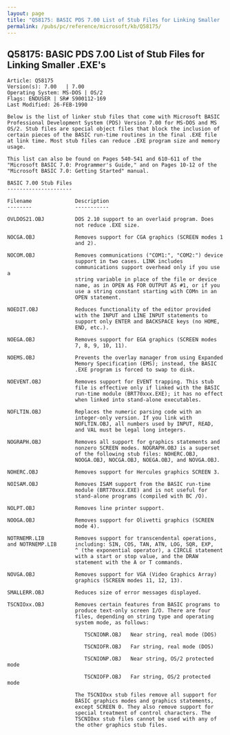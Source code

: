 ```yaml
---
layout: page
title: "Q58175: BASIC PDS 7.00 List of Stub Files for Linking Smaller .EXE's"
permalink: /pubs/pc/reference/microsoft/kb/Q58175/
---
```


## Q58175: BASIC PDS 7.00 List of Stub Files for Linking Smaller .EXE's

	Article: Q58175
	Version(s): 7.00   | 7.00
	Operating System: MS-DOS | OS/2
	Flags: ENDUSER | SR# S900112-169
	Last Modified: 26-FEB-1990
	
	Below is the list of linker stub files that come with Microsoft BASIC
	Professional Development System (PDS) Version 7.00 for MS-DOS and MS
	OS/2. Stub files are special object files that block the inclusion of
	certain pieces of the BASIC run-time routines in the final .EXE file
	at link time. Most stub files can reduce .EXE program size and memory
	usage.
	
	This list can also be found on Pages 540-541 and 610-611 of the
	"Microsoft BASIC 7.0: Programmer's Guide," and on Pages 10-12 of the
	"Microsoft BASIC 7.0: Getting Started" manual.
	
	BASIC 7.00 Stub Files
	---------------------
	
	Filename              Description
	--------              -----------
	
	OVLDOS21.OBJ          DOS 2.10 support to an overlaid program. Does
	                      not reduce .EXE size.
	
	NOCGA.OBJ             Removes support for CGA graphics (SCREEN modes 1
	                      and 2).
	
	NOCOM.OBJ             Removes communications ("COM1:", "COM2:") device
	                      support in two cases. LINK includes
	                      communications support overhead only if you use a
	                      string variable in place of the file or device
	                      name, as in OPEN A$ FOR OUTPUT AS #1, or if you
	                      use a string constant starting with COMn in an
	                      OPEN statement.
	
	NOEDIT.OBJ            Reduces functionality of the editor provided
	                      with the INPUT and LINE INPUT statements to
	                      support only ENTER and BACKSPACE keys (no HOME,
	                      END, etc.).
	
	NOEGA.OBJ             Removes support for EGA graphics (SCREEN modes
	                      7, 8, 9, 10, 11).
	
	NOEMS.OBJ             Prevents the overlay manager from using Expanded
	                      Memory Specification (EMS); instead, the BASIC
	                      .EXE program is forced to swap to disk.
	
	NOEVENT.OBJ           Removes support for EVENT trapping. This stub
	                      file is effective only if linked with the BASIC
	                      run-time module (BRT70xxx.EXE); it has no effect
	                      when linked into stand-alone executables.
	
	NOFLTIN.OBJ           Replaces the numeric parsing code with an
	                      integer-only version. If you link with
	                      NOFLTIN.OBJ, all numbers used by INPUT, READ,
	                      and VAL must be legal long integers.
	
	NOGRAPH.OBJ           Removes all support for graphics statements and
	                      nonzero SCREEN modes. NOGRAPH.OBJ is a superset
	                      of the following stub files: NOHERC.OBJ,
	                      NOOGA.OBJ, NOCGA.OBJ, NOEGA.OBJ, and NOVGA.OBJ.
	
	NOHERC.OBJ            Removes support for Hercules graphics SCREEN 3.
	
	NOISAM.OBJ            Removes ISAM support from the BASIC run-time
	                      module (BRT70xxx.EXE) and is not useful for
	                      stand-alone programs (compiled with BC /O).
	
	NOLPT.OBJ             Removes line printer support.
	
	NOOGA.OBJ             Removes support for Olivetti graphics (SCREEN
	                      mode 4).
	
	NOTRNEMR.LIB          Removes support for transcendental operations,
	and NOTRNEMP.LIB      including: SIN, COS, TAN, ATN, LOG, SQR, EXP,
	                      ^ (the exponential operator), a CIRCLE statement
	                      with a start or stop value, and the DRAW
	                      statement with the A or T commands.
	
	NOVGA.OBJ             Removes support for VGA (Video Graphics Array)
	                      graphics (SCREEN modes 11, 12, 13).
	
	SMALLERR.OBJ          Reduces size of error messages displayed.
	
	TSCNIOxx.OBJ          Removes certain features from BASIC programs to
	                      produce text-only screen I/O. There are four
	                      files, depending on string type and operating
	                      system mode, as follows:
	
	                         TSCNIONR.OBJ   Near string, real mode (DOS)
	
	                         TSCNIOFR.OBJ   Far string, real mode (DOS)
	
	                         TSCNIONP.OBJ   Near string, OS/2 protected mode
	
	                         TSCNIOFP.OBJ   Far string, OS/2 protected mode
	
	                      The TSCNIOxx stub files remove all support for
	                      BASIC graphics modes and graphics statements,
	                      except SCREEN 0. They also remove support for
	                      special treatment of control characters. The
	                      TSCNIOxx stub files cannot be used with any of
	                      the other graphics stub files.
